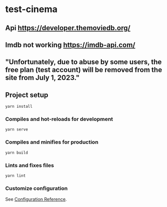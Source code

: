 # test-cinema

## Api https://developer.themoviedb.org/
## Imdb not working https://imdb-api.com/	
## "Unfortunately, due to abuse by some users, the free plan (test account) will be removed from the site from July 1, 2023."

## Project setup
```
yarn install
```

### Compiles and hot-reloads for development
```
yarn serve
```

### Compiles and minifies for production
```
yarn build
```

### Lints and fixes files
```
yarn lint
```

### Customize configuration
See [Configuration Reference](https://cli.vuejs.org/config/).
